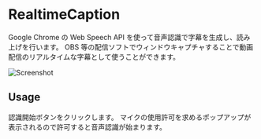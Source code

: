 # RealtimeCaption

Google Chrome の Web Speech API を使って音声認識で字幕を生成し、読み上げを行います。
OBS 等の配信ソフトでウィンドウキャプチャすることで動画配信のリアルタイムな字幕として使うことができます。

![Screenshot](https://user-images.githubusercontent.com/5355966/71542271-b4557c80-29a7-11ea-9075-354d54e886cf.PNG)

## Usage

認識開始ボタンをクリックします。
マイクの使用許可を求めるポップアップが表示されるので許可すると音声認識が始まります。
